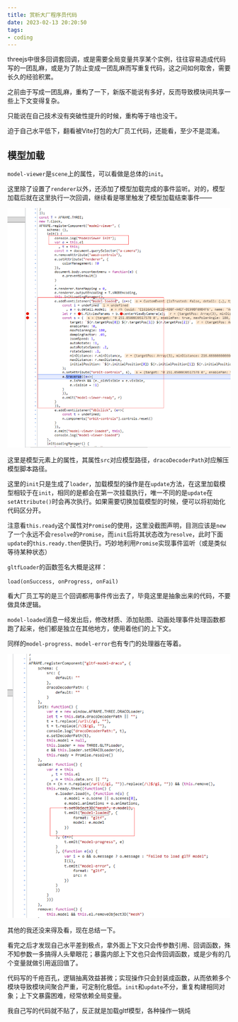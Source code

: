 ```yaml
---
title: 赏析大厂程序员代码
date: 2023-02-13 20:20:50
tags:
- coding
---
```


threejs中很多回调套回调，或是需要全局变量共享某个实例，往往容易造成代码写的一团乱麻，或是为了防止变成一团乱麻而写重复代码，这之间如何取舍，需要长久的经验积累。

<!--more-->

之前由于写成一团乱麻，重构了一下，新版不能说有多好，反而导致模块间共享一些上下文变得复杂。

只能说在自己技术没有突破性提升的时候，重构等于啥也没干。

迫于自己水平低下，翻看被Vite打包的大厂员工代码，还能看，至少不是混淆。

## 模型加载

`model-viewer`是`scene`上的属性，可以看做是总体的`init`。

这里除了设置了`renderer`以外，还添加了模型加载完成的事件监听。对的，模型加载后就在这里执行一次回调，继续看是哪里触发了模型加载结束事件——

![QQ图片20230213202640](赏析大厂程序员代码/QQ图片20230213202640.png)

这里是模型元素上的属性，其属性`src`对应模型路径，`dracoDecoderPath`对应解压模型脚本路径。

这里的`init`只是生成了`loader`，加载模型的操作是在`update`方法，在这里加载模型相较于在`init`，相同的是都会在第一次挂载执行，唯一不同的是`update`在`setAttribute()`时会再次执行。如果需要切换加载模型的时候，便可以将初始化代码区分开。

注意看`this.ready`这个属性对`Promise`的使用，这里没截图声明，目测应该是`new`了一个永远不会`resolve`的`Promise`，而`init`后将其状态改为`resolve`，此时下面`update`的`this.ready.then`便执行。巧妙地利用`Promise`实现事件监听（或是类似等待某种状态）

`gltfLoader`的函数签名大概是这样：

`load(onSuccess, onProgress, onFail)`

看大厂员工写的是三个回调都用事件传出去了，毕竟这里是抽象出来的代码，不要做具体逻辑。

`model-loaded`消息一经发出后，修改材质、添加贴图、动画处理事件处理函数都跑了起来，他们都是独立在其他地方，使用着他们的上下文。

同样的`model-progress、model-error`也有专门的处理器在等着。

![2](赏析大厂程序员代码/2.png)





其他的我还没来得及看，现在总结一下。

看完之后才发现自己水平差到极点，拿外面上下文只会传参数引用、回调函数，殊不知参数一多搞得人头晕眼花；暴露内部上下文也只会传回调函数，或是少有的几个变量就做引用返回值了。

代码写的千疮百孔，逻辑抽离效益甚微；实现操作只会封装成函数，从而依赖多个模块导致模块间聚合严重，可定制化极低。`init`和`update`不分，重复构建相同对象；上下文暴露困难，经常依赖全局变量。

我自己写的代码就不贴了，反正就是加载gltf模型，各种操作一锅炖